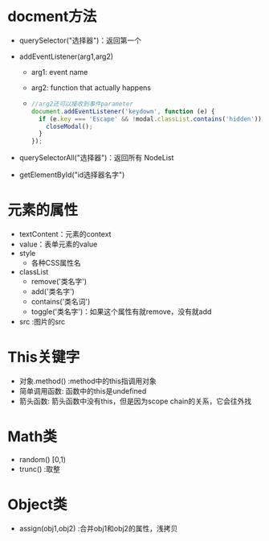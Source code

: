 # docment方法

- querySelector("选择器")：返回第一个

- addEventListener(arg1,arg2)
  - arg1: event name
  
  - arg2: function that actually happens
  
  - ```js
    //arg2还可以接收到事件parameter
    document.addEventListener('keydown', function (e) {
      if (e.key === 'Escape' && !modal.classList.contains('hidden')) {
        closeModal();
      }
    });
    ```
  
    
  
- querySelectorAll("选择器")：返回所有 NodeList

- getElementById("id选择器名字")

# 元素的属性

- textContent：元素的context
- value：表单元素的value
- style
  - 各种CSS属性名
- classList
  - remove('类名字')
  - add('类名字')
  - contains('类名词')
  - toggle('类名字')：如果这个属性有就remove，没有就add
- src :图片的src

# This关键字

- 对象.method() :method中的this指调用对象
- 简单调用函数: 函数中的this是undefined
- 箭头函数: 箭头函数中没有this，但是因为scope chain的关系，它会往外找

# Math类

- random()  [0,1)
- trunc() :取整

# Object类

- assign(obj1,obj2) :合并obj1和obj2的属性，浅拷贝